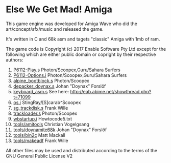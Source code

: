 # Else We Get Mad! Amiga

This game engine was developed for Amiga Wave who did the art/concept/sfx/music and released the game.

It's written in C and 68k asm and tagets "classic" Amiga with 1mb of ram.

The game code is Copyright (c) 2017 Enable Software Pty Ltd except for the following which are either public domain or copright by their respective authors:

1. [P6112-Play.s](game/P6112-Play.s) Photon/Scoopex,Guru/Sahara Surfers
2. [P6112-Options.i](game/P6112-Options.i) Photon/Scoopex,Guru/Sahara Surfers
3. [alpine_bootblock.s](game/alpine_bootblock.s) Photon/Scoopex
4. [depacker_doynax.s](game/depacker_doynax.s) Johan "Doynax" Forslöf
5. [keyboard_asm.s](game/keyboard_asm.s) See here: http://eab.abime.net/showthread.php?t=71099
6. [os.i](game/os.i) StingRay/[S]carab^Scoopex
7. [sg_trackdisk.s](game/sg_trackdisk.s) Frank Wille
8. [trackloader.s](game/trackloader.s) Photon/Scoopex
9. [wbstartup.i](game/wbstartup.i) Howtocode5.txt
10. [tools/amitools](tools/amitools) Christian Vogelgsang
11. [tools/doynamite68k](tools/doynamite68k) Johan "Doynax" Forslöf
12. [tools/bin2c](tools/bin2c) Matt Mackall
13. [tools/makeadf](tools/makeadf) Frank Wille

All other files may be used and distributed according to the terms of the GNU General Public License V2


